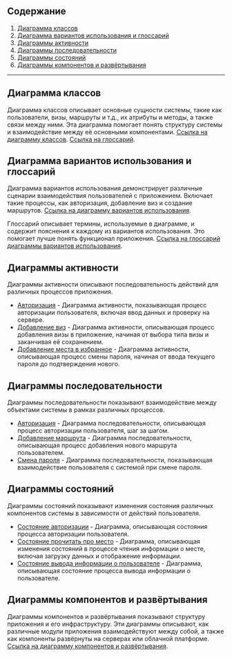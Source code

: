 ## Содержание

1. [Диаграмма классов](#диаграмма-классов)
2. [Диаграмма вариантов использования и глоссарий](#диаграмма-вариантов-использования-и-глоссарий)
3. [Диаграммы активности](#диаграммы-активности)
4. [Диаграммы последовательности](#диаграммы-последовательности)
5. [Диаграммы состояний](#диаграммы-состояний)
6. [Диаграммы компонентов и развёртывания](#диаграммы-компонентов-и-развёртывания)

---

## Диаграмма классов

Диаграмма классов описывает основные сущности системы, такие как пользователи, визы, маршруты и т.д., их атрибуты и методы, а также связи между ними. Эта диаграмма помогает понять структуру системы и взаимодействие между её основными компонентами. [Ссылка на диаграмму классов](diagrams/class-diagram.png). [Ссылка на глоссарий](diagrams/glossary-class-diagram.png).

## Диаграмма вариантов использования и глоссарий

Диаграмма вариантов использования демонстрирует различные сценарии взаимодействия пользователей с приложением. Включает такие процессы, как авторизация, добавление виз и создание маршрутов. [Ссылка на диаграмму вариантов использования](diagrams/use-case.png).

Глоссарий описывает термины, используемые в диаграмме, и содержит пояснения к каждому из вариантов использования. Это помогает лучше понять функционал приложения. [Ссылка на глоссарий диаграммы вариантов использования](diagrams/glossary-use-case.md).

## Диаграммы активности

Диаграммы активности описывают последовательность действий для различных процессов приложения.

- [Авторизация](diagrams/active/authorization.png) - Диаграмма активности, показывающая процесс авторизации пользователя, включая ввод данных и проверку на сервере.
- [Добавление виз](diagrams/active/add-visa.png) - Диаграмма активности, описывающая процесс добавления визы в приложение, начиная от выбора типа визы и заканчивая её сохранением.
- [Добавление места в избранное](diagrams/active/add-place-to-favorite.png) - Диаграмма активности, описывающая процесс смены пароля, начиная от ввода текущего пароля до подтверждения нового.

## Диаграммы последовательности

Диаграммы последовательности показывают взаимодействие между объектами системы в рамках различных процессов.

- [Авторизация](diagrams/sequence/authorization.png) - Диаграмма последовательности, описывающая процесс авторизации пользователя, шаг за шагом.
- [Добавление маршрута](diagrams/sequence/create-track.png) - Диаграмма последовательности, описывающая процесс добавления нового маршрута пользователем.
- [Смена пароля](diagrams/sequence/change-password.png) - Диаграмма последовательности, показывающая взаимодействие пользователя с системой при смене пароля.

## Диаграммы состояний

Диаграммы состояний показывают изменения состояния различных компонентов системы в зависимости от действий пользователя.

- [Состояние авторизации](diagrams/state/authorization.png) - Диаграмма, описывающая состояния процесса авторизации пользователя.
- [Состояние прочитать про место](diagrams/state/read-about-place.png) - Диаграмма, описывающая изменения состояний в процессе чтения информации о месте, включая загрузку данных и отображение информации.
- [Состояние вывода информации о пользователе](diagrams/state/user-information.png) - Диаграмма, описывающая  состояние процесса вывода информации о пользователе.

## Диаграммы компонентов и развёртывания

Диаграммы компонентов и развёртывания показывают структуру приложения и его инфраструктуру. Эти диаграммы описывают, как различные модули приложения взаимодействуют между собой, а также как компоненты развёрнуты на серверах или облачной платформе. [Ссылка на диаграмму компонентов и развёртывания](diagrams/deployment.png).

